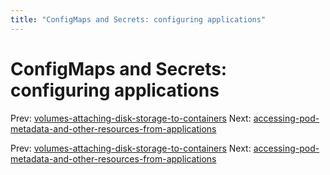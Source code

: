 ```yaml
---
title: "ConfigMaps and Secrets: configuring applications"
---
```


# ConfigMaps and Secrets: configuring applications

Prev: [volumes-attaching-disk-storage-to-containers](volumes-attaching-disk-storage-to-containers.md)
Next: [accessing-pod-metadata-and-other-resources-from-applications](accessing-pod-metadata-and-other-resources-from-applications.md)

Prev: [volumes-attaching-disk-storage-to-containers](volumes-attaching-disk-storage-to-containers.md)
Next: [accessing-pod-metadata-and-other-resources-from-applications](accessing-pod-metadata-and-other-resources-from-applications.md)
